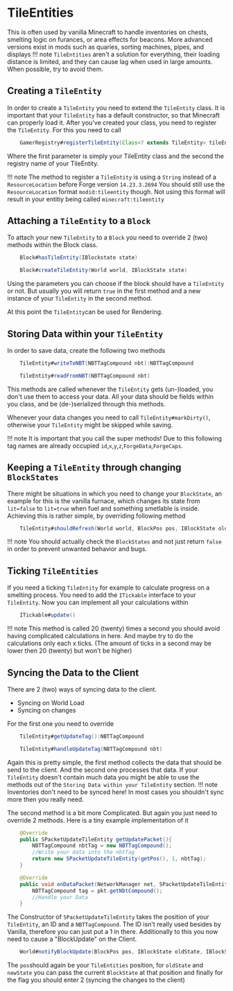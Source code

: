 # TileEntities

This is often used by vanilla Minecraft to handle inventories on chests, smelting logic on furances, or area effects for beacons. 
More advanced versions exist in mods such as quaries, sorting machines, pipes, and displays
!!! note
	`TileEntities` aren't a solution for everything, their loading distance is limited, and they can cause lag when used in large amounts.
	When possible, try to avoid them.

## Creating a `TileEntity`
In order to create a `TileEntity` you need to extend the `TileEntity` class.
It is important that your `TileEntity` has a default constructor, so that Minecraft can properly load it.
After you've created your class, you need to register the `TileEntity`. For this you need to call 
```JAVA
	GamerRegistry#registerTileEntity(Class<? extends TileEntity> tileEntityClass, ResourceLocation key)
```
Where the first parameter is simply your TileEntity class and the second the registry name of your TileEntity.

!!! note
	The method to register a `TileEntity` is using a `String` instead of a `ResourceLocation` before Forge version `14.23.3.2694`
	You should still use the `ResourceLocation` format `modid:tileentity` though.
	Not using this format will result in your entitiy being called `minecraft:tileentity`

## Attaching a `TileEntity` to a `Block`
To attach your new `TileEntity` to a `Block` you need to override 2 (two) methods within the Block class.
```JAVA
	Block#hasTileEntity(IBlockstate state)

	Block#createTileEntity(World world, IBlockState state)
```
Using the parameters you can choose if the block should have a `TileEntity` or not.
But usually you will return `true` in the first method and a new instance of your `TileEntity` in the second method.

At this point the `TileEntity`can be used for Rendering.

## Storing Data within your `TileEntity`
In order to save data, create the following two methods
```JAVA
	TileEntity#writeToNBT(NBTTagCompound nbt):NBTTagCompound

	TileEntity#readFromNBT(NBTTagCompound nbt)
```
This methods are called whenever the `TileEntity` gets (un-)loaded, you don't use them to access your data.
All your data should be fields within you class, and be (de-)serialized through this methods.

Whenever your data changes you need to call ```TileEntity#markDirty()```, otherwise your `TileEntity` might be skipped while saving.

!!! note
	It is important that you call the super methods!
	Due to this following tag names are already occupied `id`,`x`,`y`,`z`,`ForgeData`,`ForgeCaps`.

## Keeping a `TileEntity` through changing `BlockStates`
There might be situations in which you need to change your `BlockState`, an example for this is the vanilla furnace,
which changes its state from `lit=false` to `lit=true` when fuel and something smetlable is inside.
Achieving this is rather simple, by overriding following method
```JAVA
	TileEntity#shouldRefresh(World world, BlockPos pos, IBlockState oldState, IBlockState newSate)#boolean
```
!!! note
	You should actually check the `BlockStates` and not just return `false` in order to prevent unwanted behavior and bugs.
    
## Ticking `TileEntities`
If you need a ticking `TileEntity` for example to calculate progress on a smelting process.
You need to add the `ITickable` interface to your `TileEntity`.
Now you can implement all your calculations within
```JAVA
	ITickable#update()
```
!!! note
	This method is called 20 (twenty) times a second you should avoid having complicated calculations in here.
	And maybe try to do the calculations only each x ticks.
	(The amount of ticks in a second may be lower then 20 (twenty) but won't be higher)
    
## Syncing the Data to the Client
There are 2 (two) ways of syncing data to the client.
* Syncing on World Load
* Syncing on changes

For the first one you need to override
```JAVA
	TileEntity#getUpdateTag():NBTTagCompound

	TileEntity#handleUpdateTag(NBTTagCompound nbt)
```
Again this is pretty simple, the first method collects the data that should be send to the client.
And the second one processes that data. If your `TileEntity` doesn't contain much data you might be able to use the methods out of the `Storing Data within your TileEntity` section.
!!! note
	Inventories don't need to be synced here!
	In most cases you shouldn't sync more then you really need.

The second method is a bit more Complicated. But again you just need to override 2 methods.
Here is a tiny example implementation of it
```JAVA
	@Override
    public SPacketUpdateTileEntity getUpdatePacket(){
        NBTTagCompound nbtTag = new NBTTagCompound();
        //Write your data into the nbtTag
        return new SPacketUpdateTileEntity(getPos(), 1, nbtTag);
    }

	@Override
	public void onDataPacket(NetworkManager net, SPacketUpdateTileEntity pkt){
		NBTTagCompound tag = pkt.getNbtCompound();
        //Handle your Data
    }
```
The Constructor of `SPacketUpdateTileEntity` takes the position of your `TileEntity`, an ID and a `NBTTagCompound`.
The ID isn't really used besides by Vanilla, therefore you can just put a 1 in there.
Additionally to this you now need to cause a "BlockUpdate" on the Client.
```JAVA
	World#notifyBlockUpdate(BlockPos pos, IBlockState oldState, IBlockState newState, int flags)
```
The `pos`should again be your `TileEntities` position, for `oldState` and `newState` you can pass the current `BlockState` at that position and finally for the flag you should enter 2 (syncing the changes to the client)